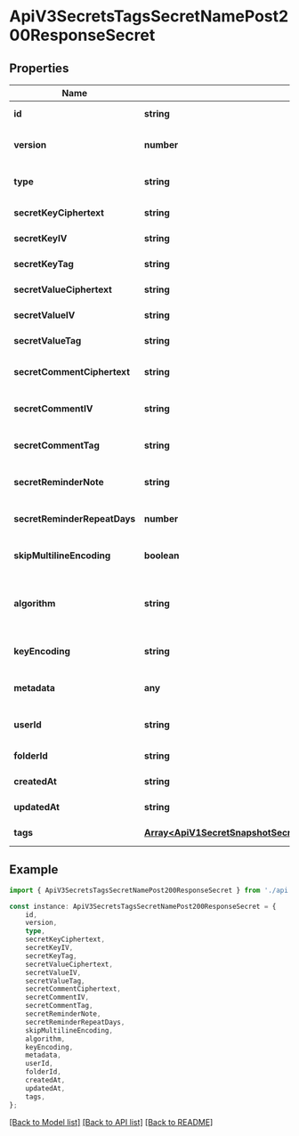 # ApiV3SecretsTagsSecretNamePost200ResponseSecret


## Properties

Name | Type | Description | Notes
------------ | ------------- | ------------- | -------------
**id** | **string** |  | [default to undefined]
**version** | **number** |  | [optional] [default to 1]
**type** | **string** |  | [optional] [default to 'shared']
**secretKeyCiphertext** | **string** |  | [default to undefined]
**secretKeyIV** | **string** |  | [default to undefined]
**secretKeyTag** | **string** |  | [default to undefined]
**secretValueCiphertext** | **string** |  | [default to undefined]
**secretValueIV** | **string** |  | [default to undefined]
**secretValueTag** | **string** |  | [default to undefined]
**secretCommentCiphertext** | **string** |  | [optional] [default to undefined]
**secretCommentIV** | **string** |  | [optional] [default to undefined]
**secretCommentTag** | **string** |  | [optional] [default to undefined]
**secretReminderNote** | **string** |  | [optional] [default to undefined]
**secretReminderRepeatDays** | **number** |  | [optional] [default to undefined]
**skipMultilineEncoding** | **boolean** |  | [optional] [default to false]
**algorithm** | **string** |  | [optional] [default to 'aes-256-gcm']
**keyEncoding** | **string** |  | [optional] [default to 'utf8']
**metadata** | **any** |  | [optional] [default to undefined]
**userId** | **string** |  | [optional] [default to undefined]
**folderId** | **string** |  | [default to undefined]
**createdAt** | **string** |  | [default to undefined]
**updatedAt** | **string** |  | [default to undefined]
**tags** | [**Array&lt;ApiV1SecretSnapshotSecretSnapshotIdGet200ResponseSecretSnapshotSecretVersionsInnerTagsInner&gt;**](ApiV1SecretSnapshotSecretSnapshotIdGet200ResponseSecretSnapshotSecretVersionsInnerTagsInner.md) |  | [default to undefined]

## Example

```typescript
import { ApiV3SecretsTagsSecretNamePost200ResponseSecret } from './api';

const instance: ApiV3SecretsTagsSecretNamePost200ResponseSecret = {
    id,
    version,
    type,
    secretKeyCiphertext,
    secretKeyIV,
    secretKeyTag,
    secretValueCiphertext,
    secretValueIV,
    secretValueTag,
    secretCommentCiphertext,
    secretCommentIV,
    secretCommentTag,
    secretReminderNote,
    secretReminderRepeatDays,
    skipMultilineEncoding,
    algorithm,
    keyEncoding,
    metadata,
    userId,
    folderId,
    createdAt,
    updatedAt,
    tags,
};
```

[[Back to Model list]](../README.md#documentation-for-models) [[Back to API list]](../README.md#documentation-for-api-endpoints) [[Back to README]](../README.md)
